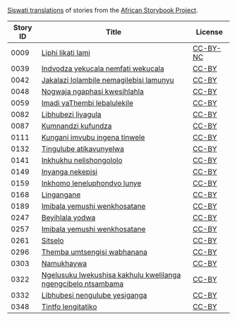 [Siswati translations](http://my.africanstorybook.org/language/siswati) of stories from the [African Storybook Project](http://my.africanstorybook.org).

Story ID | Title | License
-------- | ----- | -------
0009 | [Liphi likati lami](http://my.africanstorybook.org/stories/liphi-likati-lami) | [CC-BY-NC](http://creativecommons.org/licenses/by-nc/3.0/)
0039 | [Indvodza yekucala nemfati wekucala](http://my.africanstorybook.org/stories/indvodza-yekucala-nemfati-wekucala) | [CC-BY](https://creativecommons.org/licenses/by/3.0/)
0042 | [Jakalazi lolambile nemagilebisi lamunyu](http://my.africanstorybook.org/stories/jakalazi-lolambile-nemagilebisi-lamunyu) | [CC-BY](https://creativecommons.org/licenses/by/3.0/)
0048 | [Nogwaja ngaphasi kwesihlahla](http://my.africanstorybook.org/stories/nogwaja-ngaphasi-kwesihlahla) | [CC-BY](https://creativecommons.org/licenses/by/3.0/)
0059 | [Imadi yaThembi lebalulekile](http://my.africanstorybook.org/stories/imadi-yathembi-lebalulekile) | [CC-BY](https://creativecommons.org/licenses/by/3.0/)
0082 | [Libhubezi liyagula](http://my.africanstorybook.org/stories/libhubezi-liyagula) | [CC-BY](https://creativecommons.org/licenses/by/3.0/)
0087 | [Kumnandzi kufundza](http://my.africanstorybook.org/stories/kumnandzi-kufundza) | [CC-BY](https://creativecommons.org/licenses/by/3.0/)
0111 | [Kungani imvubu ingena tinwele](http://my.africanstorybook.org/stories/kungani-imvubu-ingena-tinwele) | [CC-BY](https://creativecommons.org/licenses/by/3.0/)
0132 | [Tingulube atikavunyelwa](http://my.africanstorybook.org/stories/tingulube-atikavunyelwa) | [CC-BY](https://creativecommons.org/licenses/by/3.0/)
0141 | [Inkhukhu nelishongololo](http://my.africanstorybook.org/stories/inkhukhu-nelishongololo) | [CC-BY](https://creativecommons.org/licenses/by/3.0/)
0149 | [Inyanga nekepisi](http://my.africanstorybook.org/stories/inyanga-nekepisi-0) | [CC-BY](https://creativecommons.org/licenses/by/3.0/)
0159 | [Inkhomo leneluphondvo lunye](http://my.africanstorybook.org/stories/inkhomo-leneluphondvo-lunye) | [CC-BY](https://creativecommons.org/licenses/by/3.0/)
0168 | [Lingangane](http://my.africanstorybook.org/stories/lingangane) | [CC-BY](https://creativecommons.org/licenses/by/3.0/)
0189 | [Imibala yemushi wenkhosatane](http://my.africanstorybook.org/stories/imibala-yemushi-wenkhosatane) | [CC-BY](https://creativecommons.org/licenses/by/4.0/)
0247 | [Beyihlala yodwa](http://my.africanstorybook.org/stories/beyihlala-yodwa) | [CC-BY](https://creativecommons.org/licenses/by/3.0/)
0257 | [Imibala yemushi wenkhosatane](http://my.africanstorybook.org/stories/imibala-yemushi-wenkhosatane) | [CC-BY](https://creativecommons.org/licenses/by/4.0/)
0261 | [Sitselo](http://my.africanstorybook.org/stories/sitselo) | [CC-BY](https://creativecommons.org/licenses/by/3.0/)
0296 | [Themba umtsengisi wabhanana](http://my.africanstorybook.org/stories/themba-umtsengisi-wabhanana) | [CC-BY](https://creativecommons.org/licenses/by/4.0/)
0303 | [Namukhaywa](http://my.africanstorybook.org/stories/namukhaywa-10) | [CC-BY](https://creativecommons.org/licenses/by/3.0/)
0322 | [Ngelusuku lwekushisa kakhulu kwelilanga ngengcibelo ntsambama](http://my.africanstorybook.org/stories/ngelusuku-lwekushisa-kakhulu-kwelilanga-ngengcibelo-ntsambama) | [CC-BY](https://creativecommons.org/licenses/by/3.0/)
0332 | [Libhubesi nengulube yesiganga](http://my.africanstorybook.org/stories/libhubesi-nengulube-yesiganga) | [CC-BY](https://creativecommons.org/licenses/by/3.0/)
0348 | [Tintfo lengitatiko](http://my.africanstorybook.org/stories/tintfo-lengitatiko) | [CC-BY](https://creativecommons.org/licenses/by/3.0/)
